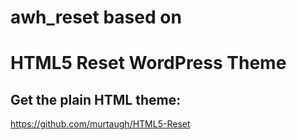 # awh_reset based on
#  HTML5 Reset WordPress Theme

## Get the plain HTML theme:

https://github.com/murtaugh/HTML5-Reset
